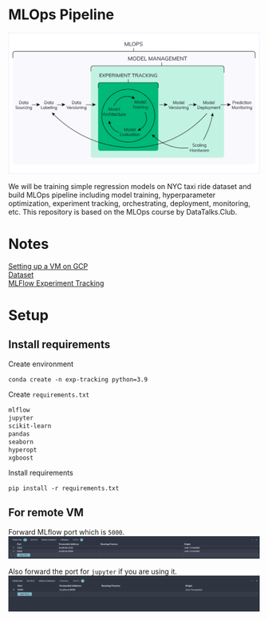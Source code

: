 # MLOps Pipeline
![Machine Learning Lifecycle](assets/mlops.png)

We will be training simple regression models on NYC taxi ride dataset and build MLOps pipeline including model training, hyperparameter optimization, experiment tracking, orchestrating, deployment, monitoring, etc. This repository is based on the MLOps course by DataTalks.Club.

# Notes
[Setting up a VM on GCP](notes/gcp_setup.md)<br>
[Dataset](notes/dataset.md)<br>
[MLFlow Experiment Tracking](notes/mlflow.md)

# Setup

## Install requirements

Create environment

```
conda create -n exp-tracking python=3.9
```

Create `requirements.txt`

```
mlflow
jupyter
scikit-learn
pandas
seaborn
hyperopt
xgboost
```

Install requirements
```
pip install -r requirements.txt
```


## For remote VM
Forward MLflow port which is `5000`.
![mlflow port forwarding](assets/port2.png)

Also forward the port for `jupyter` if you are using it.
![jupyter port forwarding](assets/port1.png)